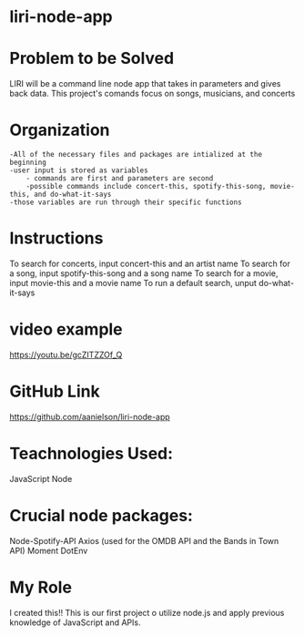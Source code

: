 # liri-node-app

# Problem to be Solved
LIRI will be a command line node app that takes in parameters and gives back data.
This project's comands focus on songs, musicians, and concerts

# Organization
    -All of the necessary files and packages are intialized at the beginning
    -user input is stored as variables
        - commands are first and parameters are second
        -possible commands include concert-this, spotify-this-song, movie-this, and do-what-it-says 
    -those variables are run through their specific functions

# Instructions
To search for concerts, input concert-this and an artist name
To search for a song, input spotify-this-song and a song name
To search for a movie, input movie-this and a movie name
To run a default search, unput do-what-it-says

# video example
https://youtu.be/gcZITZZOf_Q

# GitHub Link
https://github.com/aanielson/liri-node-app

# Teachnologies Used:
JavaScript
Node

# Crucial node packages:
Node-Spotify-API
Axios
    (used for the OMDB API and the Bands in Town API)
Moment
DotEnv

# My Role
I created this!! This is our first project o utilize node.js and apply previous knowledge of JavaScript and APIs.
